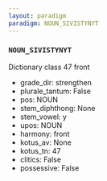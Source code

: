 ```yaml
---
layout: paradigm
paradigm: NOUN_SIVISTYNYT
---
```

### ` NOUN_SIVISTYNYT `

Dictionary class 47 front
* grade_dir: strengthen
* plurale_tantum: False
* pos: NOUN
* stem_diphthong: None
* stem_vowel: y
* upos: NOUN
* harmony: front
* kotus_av: None
* kotus_tn: 47
* clitics: False
* possessive: False
